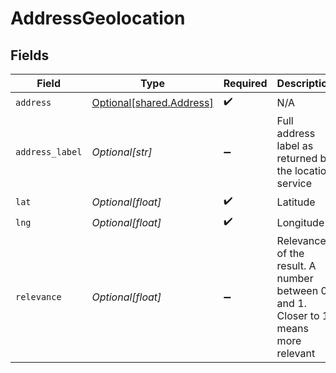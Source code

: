# AddressGeolocation


## Fields

| Field                                                                              | Type                                                                               | Required                                                                           | Description                                                                        | Example                                                                            |
| ---------------------------------------------------------------------------------- | ---------------------------------------------------------------------------------- | ---------------------------------------------------------------------------------- | ---------------------------------------------------------------------------------- | ---------------------------------------------------------------------------------- |
| `address`                                                                          | [Optional[shared.Address]](undefined/models/shared/address.md)                     | :heavy_check_mark:                                                                 | N/A                                                                                |                                                                                    |
| `address_label`                                                                    | *Optional[str]*                                                                    | :heavy_minus_sign:                                                                 | Full address label as returned by the location service                             |                                                                                    |
| `lat`                                                                              | *Optional[float]*                                                                  | :heavy_check_mark:                                                                 | Latitude                                                                           | 49.013                                                                             |
| `lng`                                                                              | *Optional[float]*                                                                  | :heavy_check_mark:                                                                 | Longitude                                                                          | 12.101                                                                             |
| `relevance`                                                                        | *Optional[float]*                                                                  | :heavy_minus_sign:                                                                 | Relevance of the result. A number between 0 and 1. Closer to 1 means more relevant |                                                                                    |